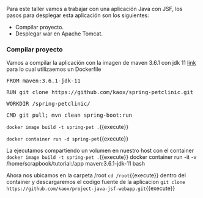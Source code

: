 Para este taller vamos a trabajar con una aplicación Java con JSF, los pasos para desplegar esta aplicación son los siguientes:

* Compilar proyecto.
* Desplegar war en Apache Tomcat.

### Compilar proyecto

Vamos a compilar la aplicación con la imagen de maven 3.6.1 con jdk 11 [link](https://hub.docker.com/_/maven/) para lo cual utilizaemos un Dockerfile

<pre class="file" data-filename="Dockerfile" data-target="replace">
FROM maven:3.6.1-jdk-11
</pre>

<pre class="file" data-filename="Dockerfile" data-target="append">
RUN git clone https://github.com/kaox/spring-petclinic.git
</pre>

<pre class="file" data-filename="Dockerfile" data-target="append">
WORKDIR /spring-petclinic/
</pre>

<pre class="file" data-filename="Dockerfile" data-target="append">
CMD git pull; mvn clean spring-boot:run
</pre>

`docker image build -t spring-pet .`{{execute}}

`docker container run -d spring-pet`{{execute}}

La ejecutamos compartiendo un volumen en nuestro host con el container 
`docker image build -t spring-pet .`{{execute}}
docker container run -it -v /home/scrapbook/tutorial:/app maven:3.6.1-jdk-11 bash

Ahora nos ubicamos en la carpeta /root `cd /root`{{execute}} dentro del container y descargaremos el codigo fuente de la aplicacion `git clone https://github.com/kaox/project-java-jsf-webapp.git`{{execute}} 

